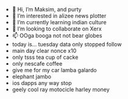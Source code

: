 - 👋 Hi, I’m Maksim, and purty
- 👀 I’m interested in alizee news plotter
- 🌱 I’m currently learning indian culture
- 💞️ I’m looking to collaborate on Xerx
- 📫 OOga booga not not bear globes
- today is... tuesday data only stopped follow
- main day clear nonce x10
- only tsss tea cup of cacke
- only nescafe coffee
- give me for my car lamba galardo
- elephant jambo
- ios dapps any way stop
- geely cool ray motocicle harley money
